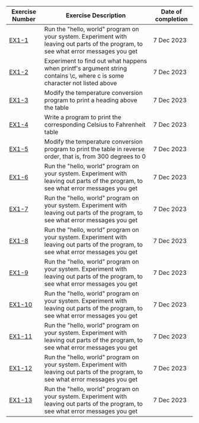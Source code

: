 | Exercise Number | Exercise Description | Date of completion |
| --------------- | -------------------- | ------------------ |
| [EX1-1](ex1-01.c) | Run the "hello, world" program on your system. Experiment with leaving out parts of the program, to see what error messages you get | 7 Dec 2023 |
| [EX1-2](ex1-02.c) | Experiment to find out what happens when printf's argument string contains \c, where c is some character not listed above | 7 Dec 2023 |
| [EX1-3](ex1-03.c) | Modify the temperature conversion program to print a heading above the table | 7 Dec 2023 |
| [EX1-4](ex1-04.c) | Write a program to print the corresponding Celsius to Fahrenheit table | 7 Dec 2023 |
| [EX1-5](ex1-05.c) | Modify the temperature conversion program to print the table in reverse order, that is, from 300 degrees to 0 | 7 Dec 2023 |
| [EX1-6](ex1-06.c) | Run the "hello, world" program on your system. Experiment with leaving out parts of the program, to see what error messages you get | 7 Dec 2023 |
| [EX1-7](ex1-07.c) | Run the "hello, world" program on your system. Experiment with leaving out parts of the program, to see what error messages you get | 7 Dec 2023 |
| [EX1-8](ex1-08.c) | Run the "hello, world" program on your system. Experiment with leaving out parts of the program, to see what error messages you get | 7 Dec 2023 |
| [EX1-9](ex1-09.c) | Run the "hello, world" program on your system. Experiment with leaving out parts of the program, to see what error messages you get | 7 Dec 2023 |
| [EX1-10](ex1-10.c) | Run the "hello, world" program on your system. Experiment with leaving out parts of the program, to see what error messages you get | 7 Dec 2023 |
| [EX1-11](ex1-11.c) | Run the "hello, world" program on your system. Experiment with leaving out parts of the program, to see what error messages you get | 7 Dec 2023 |
| [EX1-12](ex1-12.c) | Run the "hello, world" program on your system. Experiment with leaving out parts of the program, to see what error messages you get | 7 Dec 2023 |
| [EX1-13](ex1-13.c) | Run the "hello, world" program on your system. Experiment with leaving out parts of the program, to see what error messages you get | 7 Dec 2023 |

